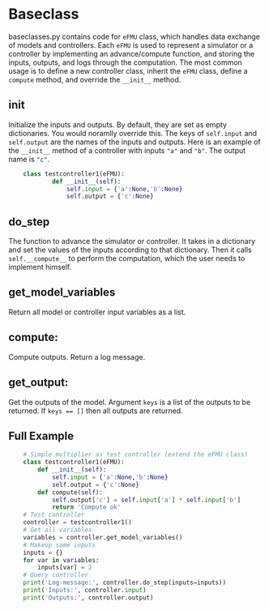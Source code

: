 Baseclass
==============
baseclasses.py contains code for `eFMU` class, which handles data exchange of models and controllers. Each `eFMU` is used to represent a simulator or a controller by implementing an advance/compute function, and storing the inputs, outputs, and logs through the computation. The most common usage is to define a new controller class, inherit the `eFMU` class, define a `compute` method, and override the `__init__` method.

##  init
Initialize the inputs and outputs. By default, they are set as empty dictionaries. You would noramlly override this. The keys of `self.input` and `self.output` are the names of the inputs and outputs. Here is an example of the `__init__` method of a controller with inputs `"a"` and `"b"`. The output name is `"c"`. 
```python
    class testcontroller1(eFMU):
            def __init__(self):
                self.input = {'a':None,'b':None}
                self.output = {'c':None}
```

## do_step
The function to advance the simulator or controller. It takes in a dictionary and set the values of the inputs according to that dictionary. Then it calls `self.__compute__` to perform the computation, which the user needs to implement himself.

## get_model_variables
Return all model or controller input variables as a list.

## compute:
Compute outputs. Return a log message.

## get_output:
Get the outputs of the model. Argument `keys` is a list of the outputs to be returned. If `keys == []` then all outputs are returned.

## Full Example 
``` python
    # Simple multiplier as test controller (extend the eFMU class)
    class testcontroller1(eFMU):
        def __init__(self):
            self.input = {'a':None,'b':None}
            self.output = {'c':None}
        def compute(self):
            self.output['c'] = self.input['a'] * self.input['b']
            return 'Compute ok'
    # Test controller
    controller = testcontroller1()
    # Get all variables
    variables = controller.get_model_variables()
    # Makeup some inputs
    inputs = {}
    for var in variables:
        inputs[var] = 2
    # Query controller
    print('Log-message:', controller.do_step(inputs=inputs))
    print('Inputs:', controller.input)
    print('Outputs:', controller.output)
```